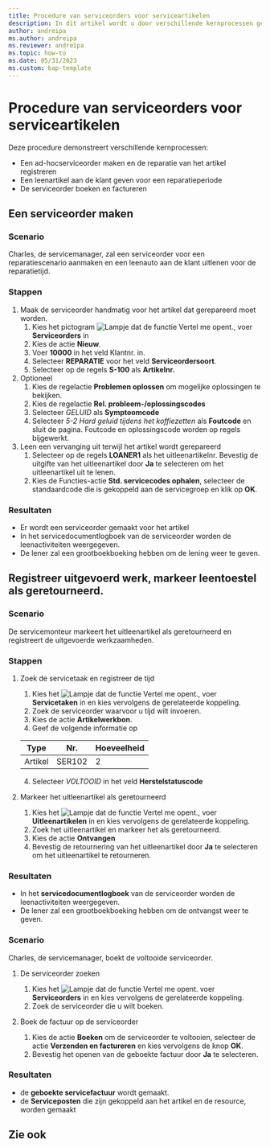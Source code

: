 ```yaml
---
title: Procedure van serviceorders voor serviceartikelen
description: In dit artikel wordt u door verschillende kernprocessen geleid waarbij serviceorders en artikelen betrokken zijn.
author: andreipa
ms.author: andreipa
ms.reviewer: andreipa
ms.topic: how-to
ms.date: 05/31/2023
ms.custom: bap-template
---
```


# <a name="walkthrough-of-service-orders-for-service-items"></a>Procedure van serviceorders voor serviceartikelen

Deze procedure demonstreert verschillende kernprocessen:

- Een ad-hocserviceorder maken en de reparatie van het artikel registreren
- Een leenartikel aan de klant geven voor een reparatieperiode
- De serviceorder boeken en factureren
    
## <a name="creating-a-service-order"></a>Een serviceorder maken

### <a name="scenario"></a>Scenario

Charles, de servicemanager, zal een serviceorder voor een reparatiescenario aanmaken en een leenauto aan de klant uitlenen voor de reparatietijd.

### <a name="steps"></a>Stappen

1. Maak de serviceorder handmatig voor het artikel dat gerepareerd moet worden.
   1. Kies het pictogram ![Lampje dat de functie Vertel me opent.](../../media/ui-search/search_small.png "Vertel me wat u wilt doen"), voer **Serviceorders** in
   2. Kies de actie **Nieuw**.
   3. Voer **10000** in het veld Klantnr. in.
   4. Selecteer **REPARATIE** voor het veld **Serviceordersoort**.
   5. Selecteer op de regels **S-100** als **Artikelnr.**
2. Optioneel
   1. Kies de regelactie **Problemen oplossen** om mogelijke oplossingen te bekijken.
   2. Kies de regelactie **Rel. probleem-/oplossingscodes**
   3. Selecteer *GELUID* als **Symptoomcode**
   4. Selecteer *5-2 Hard geluid tijdens het koffiezetten* als **Foutcode** en sluit de pagina. Foutcode en oplossingscode worden op regels bijgewerkt.
3. Leen een vervanging uit terwijl het artikel wordt gerepareerd
   1. Selecteer op de regels **LOANER1** als het uitleenartikelnr. Bevestig de uitgifte van het uitleenartikel door **Ja** te selecteren om het uitleenartikel uit te lenen. 
   2. Kies de Functies-actie **Std. servicecodes ophalen**, selecteer de standaardcode die is gekoppeld aan de servicegroep en klik op **OK**.
   
### <a name="results"></a>Resultaten

- Er wordt een serviceorder gemaakt voor het artikel
- In het servicedocumentlogboek van de serviceorder worden de leenactiviteiten weergegeven.
- De lener zal een grootboekboeking hebben om de lening weer te geven.
   

## <a name="register-performed-work-mark-loaner-as-returned"></a>Registreer uitgevoerd werk, markeer leentoestel als geretourneerd.

### <a name="scenario-1"></a>Scenario

De servicemonteur markeert het uitleenartikel als geretourneerd en registreert de uitgevoerde werkzaamheden.

### <a name="steps-1"></a>Stappen

1. Zoek de servicetaak en registreer de tijd 
   1. Kies het ![Lampje dat de functie Vertel me opent.](../../media/ui-search/search_small.png "Vertel me wat u wilt doen"), voer **Servicetaken** in en kies vervolgens de gerelateerde koppeling.
   2. Zoek de serviceorder waarvoor u tijd wilt invoeren.
   3. Kies de actie **Artikelwerkbon**.
   4. Geef de volgende informatie op

    |Type|Nr.|Hoeveelheid|
    |----|---|--------|  
    |Artikel|SER102|2|

   4. Selecteer *VOLTOOID* in het veld **Herstelstatuscode**
    
2. Markeer het uitleenartikel als geretourneerd
   1. Kies het ![Lampje dat de functie Vertel me opent.](../../media/ui-search/search_small.png "Vertel me wat u wilt doen"), voer **Uitleenartikelen** in en kies vervolgens de gerelateerde koppeling.
   2. Zoek het uitleenartikel en markeer het als geretourneerd.
   3. Kies de actie **Ontvangen** 
   4. Bevestig de retournering van het uitleenartikel door **Ja** te selecteren om het uitleenartikel te retourneren.
      
### <a name="results-1"></a>Resultaten

- In het **servicedocumentlogboek** van de serviceorder worden de leenactiviteiten weergegeven.
- De lener zal een grootboekboeking hebben om de ontvangst weer te geven.


### <a name="scenario-2"></a>Scenario

Charles, de servicemanager, boekt de voltooide serviceorder.

1. De serviceorder zoeken 
   1. Kies het ![Lampje dat de functie Vertel me opent.](../../media/ui-search/search_small.png "Vertel me wat u wilt doen") voer **Serviceorders** in en kies vervolgens de gerelateerde koppeling.
   2. Zoek de serviceorder die u wilt boeken.

2. Boek de factuur op de serviceorder
   1. Kies de actie **Boeken** om de serviceorder te voltooien, selecteer de actie **Verzenden en factureren** en kies vervolgens de knop **OK**.
   2. Bevestig het openen van de geboekte factuur door **Ja** te selecteren. 
### <a name="results-2"></a>Resultaten

- de **geboekte servicefactuur** wordt gemaakt.
- de **Serviceposten** die zijn gekoppeld aan het artikel en de resource, worden gemaakt

## <a name="see-also"></a>Zie ook
